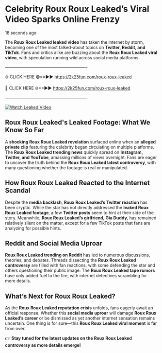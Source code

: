 # Celebrity Roux Roux Leaked’s Viral Video Sparks Online Frenzy

18 seconds ago

The **Roux Roux Leaked leaked video** has taken the internet by storm, becoming one of the most talked-about topics on **Twitter, Reddit, and TikTok**. Fans and critics alike are buzzing about the **Roux Roux Leaked viral video**, with speculation running wild across social media platforms.

———————————————————-

🌐 CLICK HERE 🟢==►► https://2k25fun.com/roux-roux-leaked

🔴 CLICK HERE 🌐==►► https://2k25fun.com/roux-roux-leaked

———————————————————-

[![Watch Leaked Video](https://miro.medium.com/v2/resize:fit:828/format:webp/1*cilzJN44JGOrTw9NJCrNHA.gif "Watch Leaked Video")](https://2k25fun.com/roux-roux-leaked)

## **Roux Roux Leaked's Leaked Footage: What We Know So Far**  
A **shocking Roux Roux Leaked revelation** surfaced online when an **alleged private clip** featuring the celebrity began circulating on multiple platforms. The **Roux Roux Leaked trending news** quickly spread on **Instagram, Twitter, and YouTube**, amassing millions of views overnight. Fans are eager to uncover the truth behind the **Roux Roux Leaked latest controversy**, with many questioning whether the footage is real or manipulated.  

## **How Roux Roux Leaked Reacted to the Internet Scandal**  
Despite the **media backlash**, **Roux Roux Leaked’s Twitter reaction** has been cryptic. While the star has not directly addressed the **leaked Roux Roux Leaked footage**, a few **Twitter posts** seem to hint at their side of the story. Meanwhile, **Roux Roux Leaked’s girlfriend, Gia Duddy**, has remained relatively silent on the matter, except for a few TikTok posts that fans are analyzing for possible hints.  

## **Reddit and Social Media Uproar**  
**Roux Roux Leaked trending on Reddit** has led to numerous discussions, theories, and debates. Threads dissecting the **Roux Roux Leaked controversy** are filled with fan reactions, with some defending the star and others questioning their public image. The **Roux Roux Leaked tape rumors** have only added fuel to the fire, with internet detectives scrambling for more details.  

## **What’s Next for Roux Roux Leaked?**  
As the **Roux Roux Leaked reputation crisis** unfolds, fans eagerly await an official response. Whether this **social media uproar** will damage **Roux Roux Leaked’s career** or be dismissed as yet another internet sensation remains uncertain. One thing is for sure—this **Roux Roux Leaked viral moment** is far from over.  

👉 **Stay tuned for the latest updates on the Roux Roux Leaked controversy as more details emerge!**  